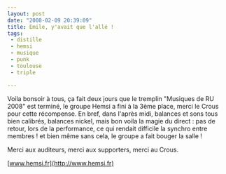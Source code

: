 ```yaml
---
layout: post
date: "2008-02-09 20:39:09"
title: Emile, y'avait que l'allé !
tags:
 - distille
 - hemsi
 - musique
 - punk
 - toulouse
 - triple

---
```


Voila bonsoir à tous, ça fait deux jours que le tremplin "Musiques de RU 2008" est terminé, le groupe Hemsi a fini à la 3ème place, merci le Crous pour cette récompense. En bref, dans l'après midi, balances et sons tous bien calibrés, balances nickel, mais bon voila la magie du direct : pas de retour, lors de la performance, ce qui rendait difficile la synchro entre membres ! et bien même sans cela, le groupe a fait bouger la salle !

Merci aux auditeurs, merci aux supporters, merci au Crous.

[www.hemsi.fr](http://www.hemsi.fr)

